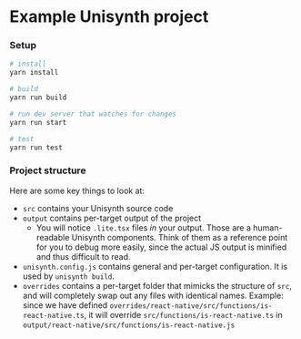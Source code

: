 # Example Unisynth project

### Setup

```bash
# install
yarn install

# build
yarn run build

# run dev server that watches for changes
yarn run start

# test
yarn run test
```

### Project structure

Here are some key things to look at:

- `src` contains your Unisynth source code
- `output` contains per-target output of the project
  - You will notice `.lite.tsx` files _in_ your output. Those are a human-readable Unisynth components. Think of them as a reference point for you to debug more easily, since the actual JS output is minified and thus difficult to read.
- `unisynth.config.js` contains general and per-target configuration. It is used by `unisynth build`.
- `overrides` contains a per-target folder that mimicks the structure of `src`, and will completely swap out any files with identical names. Example: since we have defined `overrides/react-native/src/functions/is-react-native.ts`, it will override `src/functions/is-react-native.ts` in `output/react-native/src/functions/is-react-native.js`

